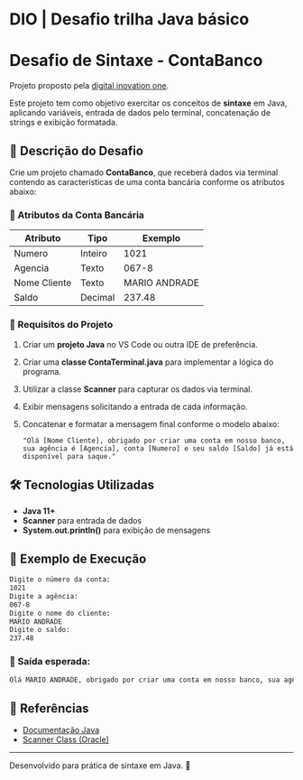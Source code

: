 
# DIO | Desafio trilha Java básico

# Desafio de Sintaxe - ContaBanco

Projeto proposto pela [digital inovation one](https://github.com/digitalinnovationone/trilha-java-basico/tree/main/desafios/sintaxe).

Este projeto tem como objetivo exercitar os conceitos de **sintaxe** em Java, aplicando variáveis, entrada de dados pelo terminal, concatenação de strings e exibição formatada.

## 📌 Descrição do Desafio

Crie um projeto chamado **ContaBanco**, que receberá dados via terminal contendo as características de uma conta bancária conforme os atributos abaixo:

### 🔹 Atributos da Conta Bancária
| Atributo      | Tipo    | Exemplo        |
|--------------|--------|---------------|
| Numero       | Inteiro | 1021          |
| Agencia      | Texto  | 067-8         |
| Nome Cliente | Texto  | MARIO ANDRADE |
| Saldo        | Decimal | 237.48        |

### 🚀 Requisitos do Projeto
1. Criar um **projeto Java** no VS Code ou outra IDE de preferência.
2. Criar uma **classe ContaTerminal.java** para implementar a lógica do programa.
3. Utilizar a classe **Scanner** para capturar os dados via terminal.
4. Exibir mensagens solicitando a entrada de cada informação.
5. Concatenar e formatar a mensagem final conforme o modelo abaixo:

   ```
   "Olá [Nome Cliente], obrigado por criar uma conta em nosso banco, sua agência é [Agencia], conta [Numero] e seu saldo [Saldo] já está disponível para saque."
   ```

## 🛠 Tecnologias Utilizadas
- **Java 11+**
- **Scanner** para entrada de dados
- **System.out.println()** para exibição de mensagens

## 🎯 Exemplo de Execução
```bash
Digite o número da conta:
1021
Digite a agência:
067-8
Digite o nome do cliente:
MARIO ANDRADE
Digite o saldo:
237.48
```

### 📌 Saída esperada:
```bash
Olá MARIO ANDRADE, obrigado por criar uma conta em nosso banco, sua agência é 067-8, conta 1021 e seu saldo 237.48 já está disponível para saque.
```

## 🔗 Referências
- [Documentação Java](https://docs.oracle.com/en/java/)
- [Scanner Class (Oracle)](https://docs.oracle.com/javase/8/docs/api/java/util/Scanner.html)

---
Desenvolvido para prática de sintaxe em Java. 🚀

